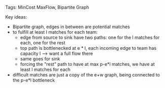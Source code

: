Tags: MinCost MaxFlow, Bipartite Graph

Key ideas:
* Bipartite graph, edges in between are potential matches
* to fulfill at least l matches for each team:
  * edge from source to sink have two paths: one for the l matches for each, one for the rest
   * top path is bottlenecked at e * l, each incoming edge to team has capacity l -->  want a full flow there
   * same goes for sink 
   * forcing the "rest" path to have at max p-e*l matches, we have at least l matches
    for each 
* difficult matches are just a copy of the e+w graph, being connected to the p-e*l bottleneck